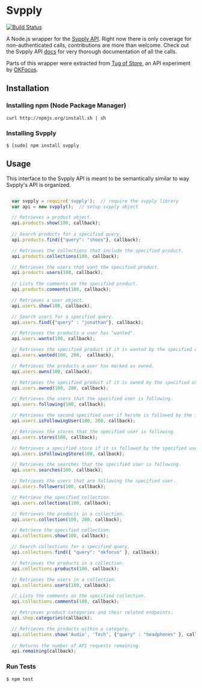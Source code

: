 # Svpply 
[![Build Status](https://secure.travis-ci.org/jgv/svpply-node.png)](http://travis-ci.org/jgv/svpply-node)

A Node.js wrapper for the [Svpply API](https://developer.svpply.com). Right now there is only coverage for non-authenticated calls, contributions are more than welcome. Check out the Svpply API [docs](https://developer.svpply.com) for very thorough documentation of all the calls.

Parts of this wrapper were extracted from [Tug of Store](http://tugofstore.com), an API experiment by [OKFocus](http://okfoc.us).

## Installation

### Installing npm (Node Package Manager)

```
curl http://npmjs.org/install.sh | sh
```

### Installing Svpply

```
$ [sudo] npm install svpply
```

## Usage

This interface to the Svpply API is meant to be semantically similar to way Svpply's API is organized.

``` js

  var svpply = require('svpply');  // require the svpply library
  var api = new svpply();  // setup svpply object

  // Retrieves a product object.
  api.products.show(100, callback); 
  
  // Search products for a specified query. 
  api.products.find({"query": "shoes"}, callback); 

  // Retrieves the collections that include the specified product.
  api.products.collections(100, callback);  

  // Retrieves the users that want the specified product.
  api.products.users(100, callback);  
  
  // Lists the comments on the specified product.
  api.products.comments(100, callback);  

  // Retrieves a user object.
  api.users.show(100, callback);  

  // Search users for a specified query.
  api.users.find({"query" : "jonathan"}, callback); 

  // Retrieves the products a user has "wanted".
  api.users.wants(100, callback);  

  // Retrieves the specified product if it is wanted by the specified user.
  api.users.wanted(100, 200,  callback);  

  // Retrieves the products a user has marked as owned.
  api.users.owns(100, callback);  

  // Retrieves the specified product if it is owned by the specified user.
  api.users.owned(100, 200, callback);  

  // Retrieves the users that the specified user is following.
  api.users.following(100, callback); 

  // Retrieves the second specified user if he/she is followed by the first specified user.
  api.users.isFollowingUser(100, 200, callback);  

  // Retrieves the stores that the specified user is following.
  api.users.stores(100, callback);  

  // Retrieves a specified store if it is followed by the specified user.
  api.users.isFollowingStore(100, callback); 

  // Retrieves the searches that the specified user is following.
  api.users.searches(100, callback);  

  // Retrieves the users that are following the specified user.
  api.users.followers(100, callback);  

  // Retrieve the specified collection.
  api.users.collections(100, callback);  

  // Retrieves the products in a collection.
  api.users.collection(100, 200, callback);  

  // Retrieve the specified collection.
  api.collections.show(100, callback);  

  // Search collections for a specified query.
  api.collections.find({ "query": "okfocus" }, callback);  

  // Retrieves the products in a collection.
  api.collections.products(100, callback);  

  // Retrieves the users in a collection.
  api.collections.users(100, callback);  

  // Lists the comments on the specified collection.
  api.collections.comments(100, callback);  

  // Retrieves product categories and their related endpoints. 
  api.shop.categories(callback); 

  // Retrieves the products within a category.
  api.collections.show('Audio', 'Tech', {"query" : "headphones" }, callback);  
  
  // Returns the number of API requests remaining.
  api.remaining(callback); 

```

###  Run Tests

```
$ npm test
```
